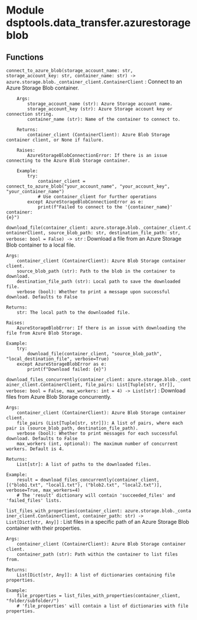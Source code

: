 Module dsptools.data_transfer.azurestorageblob
==============================================

Functions
---------

    
`connect_to_azure_blob(storage_account_name: str, storage_account_key: str, container_name: str) ‑> azure.storage.blob._container_client.ContainerClient`
:   Connect to an Azure Storage Blob container.
    
        Args:
            storage_account_name (str): Azure Storage account name.
            storage_account_key (str): Azure Storage account key or connection string.
            container_name (str): Name of the container to connect to.
    
        Returns:
            container_client (ContainerClient): Azure Blob Storage container client, or None if failure.
    
        Raises:
            AzureStorageBlobConnectionError: If there is an issue connecting to the Azure Blob Storage container.
    
        Example:
            try:
                container_client = connect_to_azure_blob("your_account_name", "your_account_key", "your_container_name")
                # Use container_client for further operations
            except AzureStorageBlobConnectionError as e:
                print(f"Failed to connect to the '{container_name}' container:
    {e}")

    
`download_file(container_client: azure.storage.blob._container_client.ContainerClient, source_blob_path: str, destination_file_path: str, verbose: bool = False) ‑> str`
:   Download a file from an Azure Storage Blob container to a local file.
    
    Args:
        container_client (ContainerClient): Azure Blob Storage container client.
        source_blob_path (str): Path to the blob in the container to download.
        destination_file_path (str): Local path to save the downloaded file.
        verbose (bool): Whether to print a message upon successful download. Defaults to False
    
    Returns:
        str: The local path to the downloaded file.
    
    Raises:
        AzureStorageBlobError: If there is an issue with downloading the file from Azure Blob Storage.
    
    Example:
        try:
            download_file(container_client, "source_blob_path", "local_destination_file", verbose=True)
        except AzureStorageBlobError as e:
            print(f"Download failed: {e}")

    
`download_files_concurrently(container_client: azure.storage.blob._container_client.ContainerClient, file_pairs: List[Tuple[str, str]], verbose: bool = False, max_workers: int = 4) ‑> List[str]`
:   Download files from Azure Blob Storage concurrently.
    
    Args:
        container_client (ContainerClient): Azure Blob Storage container client.
        file_pairs (List[Tuple[str, str]]): A list of pairs, where each pair is (source_blob_path, destination_file_path).
        verbose (bool): Whether to print messages for each successful download. Defaults to False
        max_workers (int, optional): The maximum number of concurrent workers. Default is 4.
    
    Returns:
        List[str]: A list of paths to the downloaded files.
    
    Example:
        result = download_files_concurrently(container_client, [("blob1.txt", "local1.txt"), ("blob2.txt", "local2.txt")], verbose=True, max_workers=4)
        # The 'result' dictionary will contain 'succeeded_files' and 'failed_files' lists.

    
`list_files_with_properties(container_client: azure.storage.blob._container_client.ContainerClient, container_path: str) ‑> List[Dict[str, Any]]`
:   List files in a specific path of an Azure Storage Blob container with their properties.
    
    Args:
        container_client (ContainerClient): Azure Blob Storage container client.
        container_path (str): Path within the container to list files from.
    
    Returns:
        List[Dict[str, Any]]: A list of dictionaries containing file properties.
    
    Example:
        file_properties = list_files_with_properties(container_client, "folder/subfolder/")
        # 'file_properties' will contain a list of dictionaries with file properties.